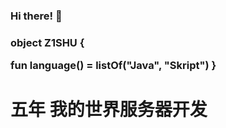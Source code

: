 ### Hi there! 👋

<h3>
object Z1SHU {

   fun language() = listOf("Java", "Skript")
}
</h3>

# 五年 我的世界服务器开发
